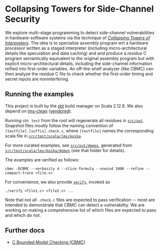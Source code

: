 # Collapsing Towers for Side-Channel Security

We explore multi-stage programming to detect side-channel
vulnerabilities in hardware-software systems via the technique of
_[Collapsing Towers of Interpreters](http://popl18.namin.net)_.
The idea is to specialize
assembly program
wrt
a hardware processor written as a staged interpreter (including micro-architectural details like speculation and data caching) and
and produce a *residue* C program
semantically equivalent to the original assembly program
but with explicit micro-architectural details, including the side-channel information reified into first-order variables.
An off-the-shelf analyzer (like CBMC) can then analyze the residue C file to check whether the first-order timing and secret inputs are noninterfering.

## Running the examples

This project is built by the [sbt](https://www.scala-sbt.org/) build manager
on Scala 2.12.8. We also depend on [lms-clean](https://github.com/TiarkRompf/lms-clean)
([vendored](vendor/lms-clean)).

Running `sbt test` from the root will regenerate all residues in [`src/out`](src/out).
Snapshot files mostly follow the naming convention of `[testfile]_[suffix].check.c`,
where `[testfile]` names the corresponding scala file in
[`src/test/scala/lms/koika`](src/test/scala/lms/koika).

For more curated examples, see [`src/out/demos`](src/out/demos), generated from
[`src/test/scala/lms/koika/demos`](src/test/scala/lms/koika/demos) (see that folder
for details).

The examples are verified as follows:

`cbmc -DCBMC --verbosity 4 --slice-formula --unwind 1000 --refine --compact-trace <file.c>`

For convenience, we also provide [`verify`](src/out/verify), invoked as

`./verify <file1.c> <file2.c> ...`

Note that not all `.check.c` files are expected to pass verification -- most
are intended to demonstrate that CBMC can detect a vulnerability. We are working
on making a comprehensive list of which files are expected to pass and which do
not.

## Further docs

- [C Bounded Model Checking (CBMC)](https://www.cprover.org/cbmc/doc/manual.pdf)
